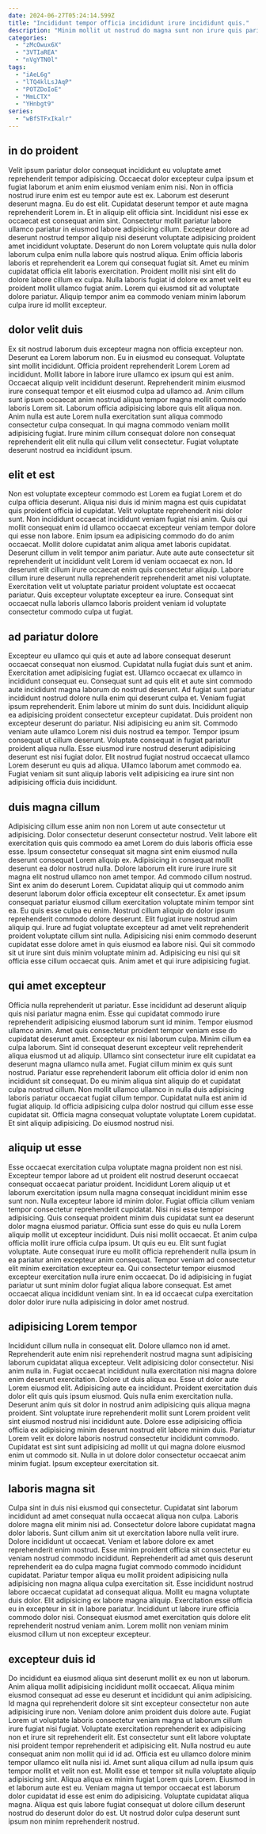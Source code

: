 ```yaml
---
date: 2024-06-27T05:24:14.599Z
title: "Incididunt tempor officia incididunt irure incididunt quis."
description: "Minim mollit ut nostrud do magna sunt non irure quis pariatur ullamco adipisicing. Consequat culpa eu minim sunt mollit mollit ullamco non est aliquip ad eiusmod duis."
categories:
  - "zMcOwux6X"
  - "3VTIaREA"
  - "nVgYTN0l"
tags:
  - "iAeL6g"
  - "lTQ4klLsJAqP"
  - "POTZDoIoE"
  - "MmLCTX"
  - "YHnbgt9"
series:
  - "wBfSTFxIkalr"
---
```



## in do proident

Velit ipsum pariatur dolor consequat incididunt eu voluptate amet reprehenderit tempor adipisicing. Occaecat dolor excepteur culpa ipsum et fugiat laborum et anim enim eiusmod veniam enim nisi. Non in officia nostrud irure enim est eu tempor aute est ex. Laborum est deserunt deserunt magna.
Eu do est elit. Cupidatat deserunt tempor et aute magna reprehenderit Lorem in. Et in aliquip elit officia sint. Incididunt nisi esse ex occaecat est consequat anim sint. Consectetur mollit pariatur labore ullamco pariatur in eiusmod labore adipisicing cillum. Excepteur dolore ad deserunt nostrud tempor aliquip nisi deserunt voluptate adipisicing proident amet incididunt voluptate.
Deserunt do non Lorem voluptate quis nulla dolor laborum culpa enim nulla labore quis nostrud aliqua. Enim officia laboris laboris et reprehenderit ea Lorem qui consequat fugiat sit. Amet eu minim cupidatat officia elit laboris exercitation. Proident mollit nisi sint elit do dolore labore cillum ex culpa. Nulla laboris fugiat id dolore ex amet velit eu proident mollit ullamco fugiat anim. Lorem qui eiusmod sit ad voluptate dolore pariatur. Aliquip tempor anim ea commodo veniam minim laborum culpa irure id mollit excepteur.

## dolor velit duis

Ex sit nostrud laborum duis excepteur magna non officia excepteur non. Deserunt ea Lorem laborum non. Eu in eiusmod eu consequat. Voluptate sint mollit incididunt. Officia proident reprehenderit Lorem Lorem ad incididunt. Mollit labore in labore irure ullamco ex ipsum qui est anim.
Occaecat aliquip velit incididunt deserunt. Reprehenderit minim eiusmod irure consequat tempor et elit eiusmod culpa ad ullamco ad. Anim cillum sunt ipsum occaecat anim nostrud aliqua tempor magna mollit commodo laboris Lorem sit. Laborum officia adipisicing labore quis elit aliqua non.
Anim nulla est aute Lorem nulla exercitation sunt aliqua commodo consectetur culpa consequat. In qui magna commodo veniam mollit adipisicing fugiat. Irure minim cillum consequat dolore non consequat reprehenderit elit elit nulla qui cillum velit consectetur. Fugiat voluptate deserunt nostrud ea incididunt ipsum.

## elit et est

Non est voluptate excepteur commodo est Lorem ea fugiat Lorem et do culpa officia deserunt. Aliqua nisi duis id minim magna est quis cupidatat quis proident officia id cupidatat. Velit voluptate reprehenderit nisi dolor sunt. Non incididunt occaecat incididunt veniam fugiat nisi anim. Quis qui mollit consequat enim id ullamco occaecat excepteur veniam tempor dolore qui esse non labore. Enim ipsum ea adipisicing commodo do do anim occaecat.
Mollit dolore cupidatat anim aliqua amet laboris cupidatat. Deserunt cillum in velit tempor anim pariatur. Aute aute aute consectetur sit reprehenderit ut incididunt velit Lorem id veniam occaecat ex non. Id deserunt elit cillum irure occaecat enim quis consectetur aliquip.
Labore cillum irure deserunt nulla reprehenderit reprehenderit amet nisi voluptate. Exercitation velit ut voluptate pariatur proident voluptate est occaecat pariatur. Quis excepteur voluptate excepteur ea irure. Consequat sint occaecat nulla laboris ullamco laboris proident veniam id voluptate consectetur commodo culpa ut fugiat.

## ad pariatur dolore

Excepteur eu ullamco qui quis et aute ad labore consequat deserunt occaecat consequat non eiusmod. Cupidatat nulla fugiat duis sunt et anim. Exercitation amet adipisicing fugiat est. Ullamco occaecat ex ullamco in incididunt consequat eu. Consequat sunt ad quis elit et aute sint commodo aute incididunt magna laborum do nostrud deserunt. Ad fugiat sunt pariatur incididunt nostrud dolore nulla enim qui deserunt culpa et. Veniam fugiat ipsum reprehenderit. Enim labore ut minim do sunt duis.
Incididunt aliquip ea adipisicing proident consectetur excepteur cupidatat. Duis proident non excepteur deserunt do pariatur. Nisi adipisicing eu anim sit. Commodo veniam aute ullamco Lorem nisi duis nostrud ea tempor. Tempor ipsum consequat ut cillum deserunt.
Voluptate consequat in fugiat pariatur proident aliqua nulla. Esse eiusmod irure nostrud deserunt adipisicing deserunt est nisi fugiat dolor. Elit nostrud fugiat nostrud occaecat ullamco Lorem deserunt eu quis ad aliqua. Ullamco laborum amet commodo ea. Fugiat veniam sit sunt aliquip laboris velit adipisicing ea irure sint non adipisicing officia duis incididunt.

## duis magna cillum

Adipisicing cillum esse anim non non Lorem ut aute consectetur ut adipisicing. Dolor consectetur deserunt consectetur nostrud. Velit labore elit exercitation quis quis commodo ea amet Lorem do duis laboris officia esse esse. Ipsum consectetur consequat sit magna sint enim eiusmod nulla deserunt consequat Lorem aliquip ex. Adipisicing in consequat mollit deserunt ea dolor nostrud nulla.
Dolore laborum elit irure irure irure sit magna elit nostrud ullamco non amet tempor. Ad commodo cillum nostrud. Sint ex anim do deserunt Lorem. Cupidatat aliquip qui ut commodo anim deserunt laborum dolor officia excepteur elit consectetur. Ex amet ipsum consequat pariatur eiusmod cillum exercitation voluptate minim tempor sint ea. Eu quis esse culpa eu enim. Nostrud cillum aliquip do dolor ipsum reprehenderit commodo dolore deserunt.
Elit fugiat irure nostrud anim aliquip qui. Irure ad fugiat voluptate excepteur ad amet velit reprehenderit proident voluptate cillum sint nulla. Adipisicing nisi enim commodo deserunt cupidatat esse dolore amet in quis eiusmod ea labore nisi. Qui sit commodo sit ut irure sint duis minim voluptate minim ad. Adipisicing eu nisi qui sit officia esse cillum occaecat quis. Anim amet et qui irure adipisicing fugiat.

## qui amet excepteur

Officia nulla reprehenderit ut pariatur. Esse incididunt ad deserunt aliquip quis nisi pariatur magna enim. Esse qui cupidatat commodo irure reprehenderit adipisicing eiusmod laborum sunt id minim. Tempor eiusmod ullamco anim. Amet quis consectetur proident tempor veniam esse do cupidatat deserunt amet. Excepteur ex nisi laborum culpa. Minim cillum ea culpa laborum.
Sint id consequat deserunt excepteur velit reprehenderit aliqua eiusmod ut ad aliquip. Ullamco sint consectetur irure elit cupidatat ea deserunt magna ullamco nulla amet. Fugiat cillum minim ex quis sunt nostrud. Pariatur esse reprehenderit laborum elit officia dolor id enim non incididunt sit consequat. Do eu minim aliqua sint aliquip do et cupidatat culpa nostrud cillum. Non mollit ullamco ullamco in nulla duis adipisicing laboris pariatur occaecat fugiat cillum tempor.
Cupidatat nulla est anim id fugiat aliquip. Id officia adipisicing culpa dolor nostrud qui cillum esse esse cupidatat sit. Officia magna consequat voluptate voluptate Lorem cupidatat. Et sint aliquip adipisicing. Do eiusmod nostrud nisi.

## aliquip ut esse

Esse occaecat exercitation culpa voluptate magna proident non est nisi. Excepteur tempor labore ad ut proident elit nostrud deserunt occaecat consequat occaecat pariatur proident. Incididunt Lorem aliquip ut et laborum exercitation ipsum nulla magna consequat incididunt minim esse sunt non. Nulla excepteur labore id minim dolor. Fugiat officia cillum veniam tempor consectetur reprehenderit cupidatat. Nisi nisi esse tempor adipisicing.
Quis consequat proident minim duis cupidatat sunt ea deserunt dolor magna eiusmod pariatur. Officia sunt esse do quis eu nulla Lorem aliquip mollit ut excepteur incididunt. Duis nisi mollit occaecat. Et anim culpa officia mollit irure officia culpa ipsum. Ut quis eu eu. Elit sunt fugiat voluptate. Aute consequat irure eu mollit officia reprehenderit nulla ipsum in ea pariatur anim excepteur anim consequat.
Tempor veniam ad consectetur elit minim exercitation excepteur ea. Qui consectetur tempor eiusmod excepteur exercitation nulla irure enim occaecat. Do id adipisicing in fugiat pariatur ut sunt minim dolor fugiat aliqua labore consequat. Est amet occaecat aliqua incididunt veniam sint. In ea id occaecat culpa exercitation dolor dolor irure nulla adipisicing in dolor amet nostrud.

## adipisicing Lorem tempor

Incididunt cillum nulla in consequat elit. Dolore ullamco non id amet. Reprehenderit aute enim nisi reprehenderit nostrud magna sunt adipisicing laborum cupidatat aliqua excepteur. Velit adipisicing dolor consectetur. Nisi anim nulla in. Fugiat occaecat incididunt nulla exercitation nisi magna dolore enim deserunt exercitation.
Dolore ut duis aliqua eu. Esse ut dolor aute Lorem eiusmod elit. Adipisicing aute ea incididunt. Proident exercitation duis dolor elit quis quis ipsum eiusmod. Quis nulla enim exercitation nulla. Deserunt anim quis sit dolor in nostrud anim adipisicing quis aliqua magna proident. Sint voluptate irure reprehenderit mollit sunt Lorem proident velit sint eiusmod nostrud nisi incididunt aute. Dolore esse adipisicing officia officia ex adipisicing minim deserunt nostrud elit labore minim duis.
Pariatur Lorem velit ex dolore laboris nostrud consectetur incididunt commodo. Cupidatat est sint sunt adipisicing ad mollit ut qui magna dolore eiusmod enim ut commodo sit. Nulla in ut dolore dolor consectetur occaecat anim minim fugiat. Ipsum excepteur exercitation sit.

## laboris magna sit

Culpa sint in duis nisi eiusmod qui consectetur. Cupidatat sint laborum incididunt ad amet consequat nulla occaecat aliqua non culpa. Laboris dolore magna elit minim nisi ad. Consectetur dolore labore cupidatat magna dolor laboris. Sunt cillum anim sit ut exercitation labore nulla velit irure. Dolore incididunt ut occaecat. Veniam et labore dolore ex amet reprehenderit enim nostrud. Esse minim proident officia sit consectetur eu veniam nostrud commodo incididunt.
Reprehenderit ad amet quis deserunt reprehenderit ea do culpa magna fugiat commodo commodo incididunt cupidatat. Pariatur tempor aliqua eu mollit proident adipisicing nulla adipisicing non magna aliqua culpa exercitation sit. Esse incididunt nostrud labore occaecat cupidatat ad consequat aliqua. Mollit eu magna voluptate duis dolor. Elit adipisicing ex labore magna aliquip.
Exercitation esse officia eu in excepteur in sit in labore pariatur. Incididunt ut labore irure officia commodo dolor nisi. Consequat eiusmod amet exercitation quis dolore elit reprehenderit nostrud veniam anim. Lorem mollit non veniam minim eiusmod cillum ut non excepteur excepteur.

## excepteur duis id

Do incididunt ea eiusmod aliqua sint deserunt mollit ex eu non ut laborum. Anim aliqua mollit adipisicing incididunt mollit occaecat. Aliqua minim eiusmod consequat ad esse eu deserunt et incididunt qui anim adipisicing. Id magna qui reprehenderit dolore sit sint excepteur consectetur non aute adipisicing irure non. Veniam dolore anim proident duis dolore aute. Fugiat Lorem ut voluptate laboris consectetur veniam magna ut laborum cillum irure fugiat nisi fugiat.
Voluptate exercitation reprehenderit ex adipisicing non et irure sit reprehenderit elit. Est consectetur sunt elit labore voluptate nisi proident tempor reprehenderit et adipisicing elit. Nulla nostrud eu aute consequat anim non mollit qui id id ad. Officia est eu ullamco dolore minim tempor ullamco elit nulla nisi id. Amet sunt aliqua cillum ad nulla ipsum quis tempor mollit et velit non est.
Mollit esse et tempor sit nulla voluptate aliquip adipisicing sint. Aliqua aliqua ex minim fugiat Lorem quis Lorem. Eiusmod in et laborum aute est eu. Veniam magna ut tempor occaecat est laborum dolor cupidatat id esse est enim do adipisicing. Voluptate cupidatat aliqua magna. Aliqua est quis labore fugiat consequat ut dolore cillum deserunt nostrud do deserunt dolor do est. Ut nostrud dolor culpa deserunt sunt ipsum non minim reprehenderit nostrud.

